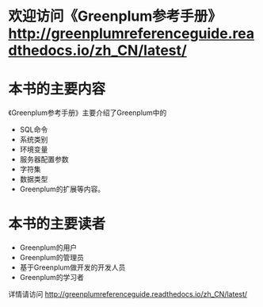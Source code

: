 欢迎访问《Greenplum参考手册》
http://greenplumreferenceguide.readthedocs.io/zh_CN/latest/
===========================================================================================


本书的主要内容
=============

《Greenplum参考手册》主要介绍了Greenplum中的
* SQL命令
* 系统类别
* 环境变量
* 服务器配置参数
* 字符集
* 数据类型
* Greenplum的扩展等内容。

本书的主要读者
=============
* Greenplum的用户
* Greenplum的管理员
* 基于Greenplum做开发的开发人员
* Greenplum的学习者

详情请访问 http://greenplumreferenceguide.readthedocs.io/zh_CN/latest/
